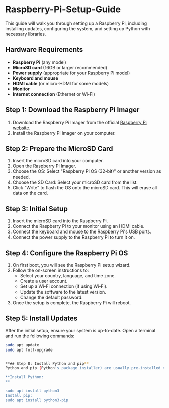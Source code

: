 # Raspberry-Pi-Setup-Guide



This guide will walk you through setting up a Raspberry Pi, including installing updates, configuring the system, and setting up Python with necessary libraries.

## Hardware Requirements
- **Raspberry Pi** (any model)
- **MicroSD card** (16GB or larger recommended)
- **Power supply** (appropriate for your Raspberry Pi model)
- **Keyboard and mouse**
- **HDMI cable** (or micro-HDMI for some models)
- **Monitor**
- **Internet connection** (Ethernet or Wi-Fi)

## Step 1: Download the Raspberry Pi Imager
1. Download the Raspberry Pi Imager from the official [Raspberry Pi website](https://www.raspberrypi.org/software/).
2. Install the Raspberry Pi Imager on your computer.

## Step 2: Prepare the MicroSD Card
1. Insert the microSD card into your computer.
2. Open the Raspberry Pi Imager.
3. Choose the OS: Select "Raspberry Pi OS (32-bit)" or another version as needed.
4. Choose the SD Card: Select your microSD card from the list.
5. Click "Write" to flash the OS onto the microSD card. This will erase all data on the card.

## Step 3: Initial Setup
1. Insert the microSD card into the Raspberry Pi.
2. Connect the Raspberry Pi to your monitor using an HDMI cable.
3. Connect the keyboard and mouse to the Raspberry Pi's USB ports.
4. Connect the power supply to the Raspberry Pi to turn it on.

## Step 4: Configure the Raspberry Pi OS
1. On first boot, you will see the Raspberry Pi setup wizard.
2. Follow the on-screen instructions to:
   - Select your country, language, and time zone.
   - Create a user account.
   - Set up a Wi-Fi connection (if using Wi-Fi).
   - Update the software to the latest version.
   - Change the default password.
3. Once the setup is complete, the Raspberry Pi will reboot.

## Step 5: Install Updates
After the initial setup, ensure your system is up-to-date. Open a terminal and run the following commands:

```bash
sudo apt update
sudo apt full-upgrade


**## Step 8: Install Python and pip**
Python and pip (Python's package installer) are usually pre-installed on the Raspberry Pi OS. However, you can ensure they are installed and updated:

**Install Python:
**

sudo apt install python3
Install pip:
sudo apt install python3-pip
